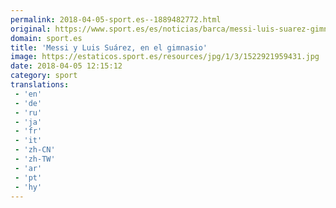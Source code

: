 ```yaml
---
permalink: 2018-04-05-sport.es--1889482772.html
original: https://www.sport.es/es/noticias/barca/messi-luis-suarez-gimnasio-6736489?utm_source=rss-noticias&utm_medium=feed&utm_campaign=barca
domain: sport.es
title: 'Messi y Luis Suárez, en el gimnasio'
image: https://estaticos.sport.es/resources/jpg/1/3/1522921959431.jpg
date: 2018-04-05 12:15:12
category: sport
translations: 
 - 'en'
 - 'de'
 - 'ru'
 - 'ja'
 - 'fr'
 - 'it'
 - 'zh-CN'
 - 'zh-TW'
 - 'ar'
 - 'pt'
 - 'hy'
---
```


